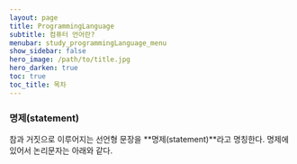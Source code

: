 ```yaml
---
layout: page
title: ProgrammingLanguage
subtitle: 컴퓨터 언어란?
menubar: study_programmingLanguage_menu
show_sidebar: false
hero_image: /path/to/title.jpg
hero_darken: true
toc: true
toc_title: 목차
---
```


### **명제(statement)**

참과 거짓으로 이루어지는 선언형 문장을 **명제(statement)**라고 명칭한다. 명제에 있어서 논리문자는 아래와 같다.

